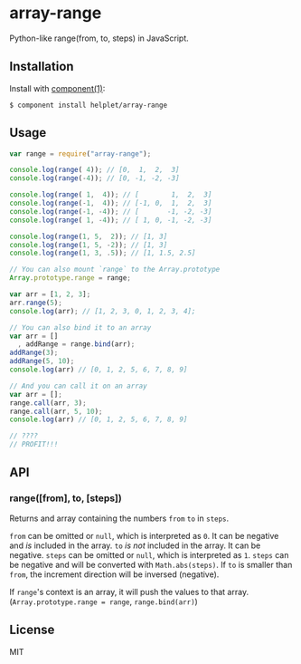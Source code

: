 
# array-range

  Python-like range(from, to, steps) in JavaScript.

## Installation

  Install with [component(1)](http://component.io):

    $ component install helplet/array-range

## Usage

```js
var range = require("array-range");

console.log(range( 4)); // [0,  1,  2,  3]
console.log(range(-4)); // [0, -1, -2, -3]

console.log(range( 1,  4)); // [        1,  2,  3]
console.log(range(-1,  4)); // [-1, 0,  1,  2,  3]
console.log(range(-1, -4)); // [       -1, -2, -3]
console.log(range( 1, -4)); // [ 1, 0, -1, -2, -3]

console.log(range(1, 5,  2)); // [1, 3]
console.log(range(1, 5, -2)); // [1, 3]
console.log(range(1, 3, .5)); // [1, 1.5, 2.5]

// You can also mount `range` to the Array.prototype
Array.prototype.range = range;

var arr = [1, 2, 3];
arr.range(5);
console.log(arr); // [1, 2, 3, 0, 1, 2, 3, 4];

// You can also bind it to an array
var arr = []
  , addRange = range.bind(arr);
addRange(3);
addRange(5, 10);
console.log(arr) // [0, 1, 2, 5, 6, 7, 8, 9]

// And you can call it on an array
var arr = [];
range.call(arr, 3);
range.call(arr, 5, 10);
console.log(arr) // [0, 1, 2, 5, 6, 7, 8, 9]

// ????
// PROFIT!!!
```

## API

### range([from], to, [steps])

  Returns and array containing the numbers `from` `to` in `steps`.

  `from` can be omitted or `null`, which is interpreted as `0`. It can be negative and *is* included in the array.
  `to` *is not* included in the array. It can be negative.
  `steps` can be omitted or `null`, which is interpreted as `1`. `steps` can be negative and will be converted with `Math.abs(steps)`.
  If `to` is smaller than `from`, the increment direction will be inversed (negative).

  If `range`'s context is an array, it will push the values to that array. (`Array.prototype.range = range`, `range.bind(arr)`)

## License

  MIT
